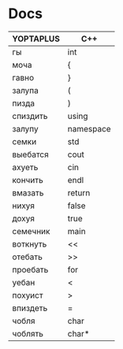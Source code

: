 # Docs
| YOPTAPLUS | C++       |
|-----------|-----      |
| гы        | int       |
| моча      | {         |
| гавно     | }         |
| залупа    | (         |
| пизда     | )         |
| спиздить  | using     |
| залупу    | namespace |
| семки     | std       |
| выебатся  | cout      |
| ахуеть    | cin       |
| кончить   | endl      |
| вмазать   | return    |
| нихуя     | false     |
| дохуя     | true      |
| семечник  | main      |
| воткнуть  | <<        |
| отебать   | >>        |
| проебать  | for       |
| уебан     | <         |
| похуист   | >         |
| впиздеть  | =         |
| чобля     | char      |
| чоблять   | char*     |

